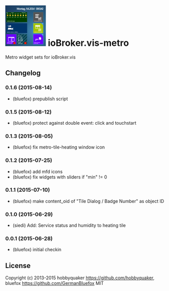 ![Logo](admin/metro.png)
ioBroker.vis-metro
============

Metro widget sets for ioBroker.vis

## Changelog

### 0.1.6 (2015-08-14)
- (bluefox) prepublish script

### 0.1.5 (2015-08-12)
- (bluefox) protect against double event: click and touchstart

### 0.1.3 (2015-08-05)
- (bluefox) fix metro-tile-heating window icon

### 0.1.2 (2015-07-25)
- (bluefox) add mfd icons
- (bluefox) fix widgets with sliders if "min" != 0

### 0.1.1 (2015-07-10)
- (bluefox) make content_oid of "Tile Dialog / Badge Number" as object ID

### 0.1.0 (2015-06-29)
- (siedi) Add: Service status and humidity to heating tile

### 0.0.1 (2015-06-28)
- (bluefox) initial checkin

## License
 Copyright (c) 2013-2015 hobbyquaker https://github.com/hobbyquaker, bluefox https://github.com/GermanBluefox
 MIT